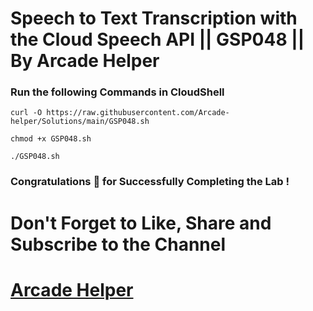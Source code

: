 # Speech to Text Transcription with the Cloud Speech API || GSP048 || By Arcade Helper

### Run the following Commands in CloudShell
 
```
curl -O https://raw.githubusercontent.com/Arcade-helper/Solutions/main/GSP048.sh

chmod +x GSP048.sh

./GSP048.sh
```

### Congratulations 🎉 for Successfully Completing the Lab !


# Don't Forget to Like, Share and Subscribe to the Channel

# [Arcade Helper](https://www.youtube.com/@ArcadeHelper1418)

